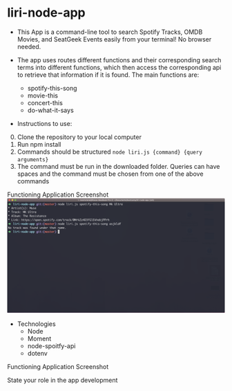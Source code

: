 # liri-node-app

* This App is a command-line tool to search Spotify Tracks, OMDB Movies, and SeatGeek Events easily from your terminal! No browser needed.

* The app uses routes different functions and their corresponding search terms into different functions, which then access the corresponding api to retrieve that information if it is found. The main functions are:
  * spotify-this-song
  * movie-this
  * concert-this
  * do-what-it-says

* Instructions to use:
0. Clone the repository to your local computer
1. Run npm install
2. Commands should be structured `node liri.js {command} {query arguments}`
3. The command must be run in the downloaded folder. Queries can have spaces and the command must be chosen from one of the above commands

Functioning Application Screenshot
![First Image](/assets/img/liri-1.png)

* Technologies
  * Node
  * Moment
  * node-spoitfy-api
  * dotenv

Functioning Application Screenshot


State your role in the app development
